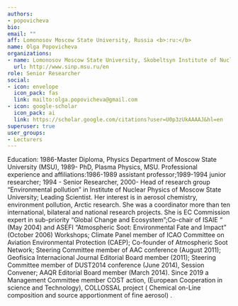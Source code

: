 ```yaml
---
authors:
- popovicheva
bio:
email: ""
aff: Lomonosov Moscow State University, Russia <b>:ru:</b>
name: Olga Popovicheva
organizations:
- name: Lomonosov Moscow State University, Skobeltsyn Institute of Nuclear Physics
  url: http://www.sinp.msu.ru/en
role: Senior Researcher
social:
- icon: envelope
  icon_pack: fas
  link: mailto:olga.popovicheva@gmail.com
- icon: google-scholar
  icon_pack: ai
  link: https://scholar.google.com/citations?user=U0p3zUkAAAAJ&hl=en
superuser: true
user_groups:
- Lecturers
---
```


Education: 1986-Master Diploma, Physics Department of Moscow State University (MSU), 1989- PhD, Plasma Physics, MSU. Professional experience and affiliations:1986-1989 assistant professor;1989-1994 junior researcher; 1994 - Senior Researcher, 2000- Head of research group “Environmental pollution” in Institute of Nuclear Physics of Moscow State University; Leading Scientist. Her interest is in aerosol chemistry, environment pollution, Arctic research. She was a coordinator more than ten international, bilateral and national research projects. She is EC Commission expert in sub-priority “Global Change and Ecosystem”;Co-chair of ISAIE “ (May 2004) and ASEFI “Atmospheric Soot: Environmental Fate and Impact” (October 2006) Workshops; Climate Panel member of ICAO Committee on  Aviation Environmental Protection (CAEP); Co-founder of Atmospheric Soot Network; Steering Committee member of AAC conference (August 2011); Geofisica Internacional Journal Editorial Board member (2011); Steering Committee member of DUST2014 conference (June 2014), Session Convener; AAQR Editorial Board member (March 2014). Since 2019 a Management Committee member COST action, (European Cooperation in science and Technology), COLLOSSAL project ( Chemical on-Line composition and source apportionment of fine aerosol) . 